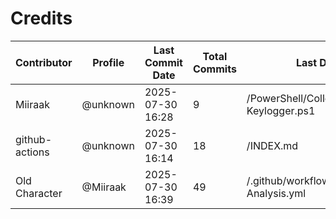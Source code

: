 # Credits

| Contributor | Profile | Last Commit Date | Total Commits | Last Description/Path |
|-------------|---------|------------------|----------------|-------------------------|
| Miiraak | @unknown | 2025-07-30 16:28 | 9 | /PowerShell/Collection/Keylogging/Invoke-Keylogger.ps1 |
| github-actions | @unknown | 2025-07-30 16:14 | 18 | /INDEX.md |
| Old Character | @Miiraak | 2025-07-30 16:39 | 49 | /.github/workflows/PowerShell-Analysis.yml |

<!-- This file is automatically updated by workflow. Additions will appear below. -->

